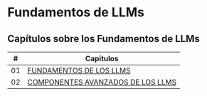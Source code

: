 # Fundamentos de LLMs

## Capítulos sobre los Fundamentos de LLMs

| # | Capítulos |
|---|-----------|
| 01 | [FUNDAMENTOS DE LOS LLMS](./Contenido/01_Fundamentos_de_los_LLMs/Intro.md) |
| 02 | [COMPONENTES AVANZADOS DE LOS LLMS](./Contenido/02_Componentes_Avanzados_de_los_LLMs/Intro.md) |

<!-- 
3. Personalización y Optimización
4. Evaluación de Modelos -->
